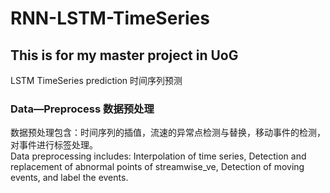 # RNN-LSTM-TimeSeries
## This is for my master project in UoG 
LSTM TimeSeries prediction 时间序列预测

### Data—Preprocess   数据预处理
数据预处理包含：时间序列的插值，流速的异常点检测与替换，移动事件的检测，对事件进行标签处理。  
Data preprocessing includes: Interpolation of time series, Detection and replacement of abnormal points of streamwise_ve, Detection of moving events, and label the events.

